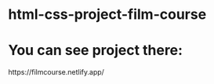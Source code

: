 # html-css-project-film-course

<h1> You can see project there: </h1>
https://filmcourse.netlify.app/

